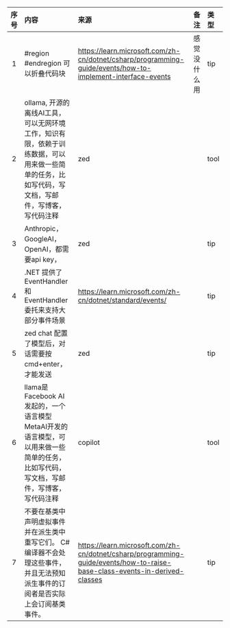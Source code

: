 | 序号 | 内容                                                                            | 来源                                                                                                                         | 备注     | 类型   |
|:--:|:------------------------------------------------------------------------------|:---------------------------------------------------------------------------------------------------------------------------|:-------|:-----|
| 1  | #region  #endregion 可以折叠代码块                                                   | https://learn.microsoft.com/zh-cn/dotnet/csharp/programming-guide/events/how-to-implement-interface-events                 | 感觉没什么用 | tip  |
| 2  | ollama, 开源的离线AI工具，可以无网环境工作，知识有限，依赖于训练数据，可以用来做一些简单的任务，比如写代码，写文档，写邮件，写博客，写代码注释  | zed                                                                                                                        |        | tool |
| 3  | Anthropic，GoogleAI，OpenAI，都需要api key，                                         | zed                                                                                                                        |        | tip  |
| 4  | .NET 提供了 EventHandler 和 EventHandler<TEventArgs> 委托来支持大部分事件场景                 | https://learn.microsoft.com/zh-cn/dotnet/standard/events/                                                                  |        | tip  |
| 5  | zed chat 配置了模型后，对话需要按cmd+enter，才能发送                                           | zed                                                                                                                        |        | tip  |
| 6  | llama是Facebook AI发起的，一个语言模型MetaAI开发的语言模型，可以用来做一些简单的任务，比如写代码，写文档，写邮件，写博客，写代码注释 | copilot                                                                                                                    |        | tool |
| 7  | 不要在基类中声明虚拟事件并在派生类中重写它们。 C# 编译器不会处理这些事件，并且无法预知派生事件的订阅者是否实际上会订阅基类事件。            | https://learn.microsoft.com/zh-cn/dotnet/csharp/programming-guide/events/how-to-raise-base-class-events-in-derived-classes |        | tip  |